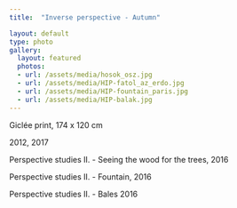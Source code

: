 ```yaml
---
title:  "Inverse perspective - Autumn"

layout: default
type: photo
gallery:
  layout: featured
  photos:
  - url: /assets/media/hosok_osz.jpg
  - url: /assets/media/HIP-fatol_az_erdo.jpg
  - url: /assets/media/HIP-fountain_paris.jpg
  - url: /assets/media/HIP-balak.jpg
---
```


Giclée print, 174 x 120 cm

2012, 2017

Perspective studies II. - Seeing the wood for the trees, 2016

Perspective studies II. - Fountain, 2016

Perspective studies II. - Bales 2016
<!-- more -->